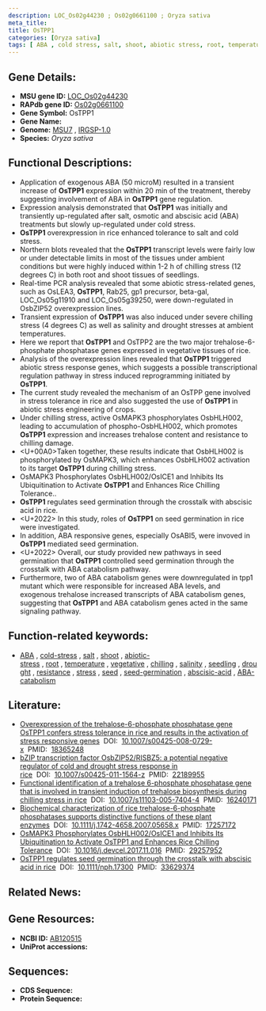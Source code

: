 ```yaml
---
description: LOC_Os02g44230 ; Os02g0661100 ; Oryza sativa
meta_title:
title: OsTPP1
categories: [Oryza sativa]
tags: [ ABA , cold stress, salt, shoot, abiotic stress, root, temperature, vegetative, chilling, salinity, seedling, drought, resistance, stress, seed, seed germination, abscisic acid, ABA, ABA catabolism]
---
```


## Gene Details:
- **MSU gene ID:** [LOC_Os02g44230](http://rice.uga.edu/cgi-bin/ORF_infopage.cgi?orf=LOC_Os02g44230)  
- **RAPdb gene ID:** [Os02g0661100](https://rapdb.dna.affrc.go.jp/locus/?name=Os02g0661100)  
- **Gene Symbol:** OsTPP1
- **Gene Name:**
- **Genome:**  [MSU7](http://rice.uga.edu/)&nbsp;,&nbsp;[IRGSP-1.0](https://rapdb.dna.affrc.go.jp/download/irgsp1.html)
- **Species:** *Oryza sativa*

## Functional Descriptions:
   - Application of exogenous ABA (50 microM) resulted in a transient increase of **OsTPP1** expression within 20 min of the treatment, thereby suggesting involvement of ABA in **OsTPP1** gene regulation.
   - Expression analysis demonstrated that **OsTPP1** was initially and transiently up-regulated after salt, osmotic and abscisic acid (ABA) treatments but slowly up-regulated under cold stress.
   - **OsTPP1** overexpression in rice enhanced tolerance to salt and cold stress.
   - Northern blots revealed that the **OsTPP1** transcript levels were fairly low or under detectable limits in most of the tissues under ambient conditions but were highly induced within 1-2 h of chilling stress (12 degrees C) in both root and shoot tissues of seedlings.
   - Real-time PCR analysis revealed that some abiotic stress-related genes, such as OsLEA3, **OsTPP1**, Rab25, gp1 precursor, beta-gal, LOC_Os05g11910 and LOC_Os05g39250, were down-regulated in OsbZIP52 overexpression lines.
   - Transient expression of **OsTPP1** was also induced under severe chilling stress (4 degrees C) as well as salinity and drought stresses at ambient temperatures.
   - Here we report that **OsTPP1** and OsTPP2 are the two major trehalose-6-phosphate phosphatase genes expressed in vegetative tissues of rice.
   - Analysis of the overexpression lines revealed that **OsTPP1** triggered abiotic stress response genes, which suggests a possible transcriptional regulation pathway in stress induced reprogramming initiated by **OsTPP1**.
   - The current study revealed the mechanism of an OsTPP gene involved in stress tolerance in rice and also suggested the use of **OsTPP1** in abiotic stress engineering of crops.
   - Under chilling stress, active OsMAPK3 phosphorylates OsbHLH002, leading to accumulation of phospho-OsbHLH002, which promotes **OsTPP1** expression and increases trehalose content and resistance to chilling damage.
   - <U+00A0>Taken together, these results indicate that OsbHLH002 is phosphorylated by OsMAPK3, which enhances OsbHLH002 activation to its target **OsTPP1** during chilling stress.
   - OsMAPK3 Phosphorylates OsbHLH002/OsICE1 and Inhibits Its Ubiquitination to Activate **OsTPP1** and Enhances Rice Chilling Tolerance..
   - **OsTPP1** regulates seed germination through the crosstalk with abscisic acid in rice.
   - <U+2022> In this study, roles of **OsTPP1** on seed germination in rice were investigated.
   - In addition, ABA responsive genes, especially OsABI5, were invoved in **OsTPP1** mediated seed germination.
   - <U+2022> Overall, our study provided new pathways in seed germination that **OsTPP1** controlled seed germination through the crosstalk with ABA catabolism pathway.
   - Furthermore, two of ABA catabolism genes were downregulated in tpp1 mutant which were responsible for increased ABA levels, and exogenous trehalose increased transcripts of ABA catabolism genes, suggesting that **OsTPP1** and ABA catabolism genes acted in the same signaling pathway.

## Function-related keywords:
   - [ABA](/tags/ABA/)&nbsp;,&nbsp;[cold-stress](/tags/cold-stress/)&nbsp;,&nbsp;[salt](/tags/salt/)&nbsp;,&nbsp;[shoot](/tags/shoot/)&nbsp;,&nbsp;[abiotic-stress](/tags/abiotic-stress/)&nbsp;,&nbsp;[root](/tags/root/)&nbsp;,&nbsp;[temperature](/tags/temperature/)&nbsp;,&nbsp;[vegetative](/tags/vegetative/)&nbsp;,&nbsp;[chilling](/tags/chilling/)&nbsp;,&nbsp;[salinity](/tags/salinity/)&nbsp;,&nbsp;[seedling](/tags/seedling/)&nbsp;,&nbsp;[drought](/tags/drought/)&nbsp;,&nbsp;[resistance](/tags/resistance/)&nbsp;,&nbsp;[stress](/tags/stress/)&nbsp;,&nbsp;[seed](/tags/seed/)&nbsp;,&nbsp;[seed-germination](/tags/seed-germination/)&nbsp;,&nbsp;[abscisic-acid](/tags/abscisic-acid/)&nbsp;,&nbsp;[ABA-catabolism](/tags/ABA-catabolism/)

## Literature:
   - [Overexpression of the trehalose-6-phosphate phosphatase gene OsTPP1 confers stress tolerance in rice and results in the activation of stress responsive genes](https://www.doi.org/10.1007/s00425-008-0729-x)&nbsp;&nbsp;DOI:&nbsp;&nbsp;[10.1007/s00425-008-0729-x](https://www.doi.org/10.1007/s00425-008-0729-x)&nbsp;&nbsp;PMID:&nbsp;&nbsp;[18365248](https://pubmed.ncbi.nlm.nih.gov/18365248/)
   - [bZIP transcription factor OsbZIP52/RISBZ5: a potential negative regulator of cold and drought stress response in rice](https://www.doi.org/10.1007/s00425-011-1564-z)&nbsp;&nbsp;DOI:&nbsp;&nbsp;[10.1007/s00425-011-1564-z](https://www.doi.org/10.1007/s00425-011-1564-z)&nbsp;&nbsp;PMID:&nbsp;&nbsp;[22189955](https://pubmed.ncbi.nlm.nih.gov/22189955/)
   - [Functional identification of a trehalose 6-phosphate phosphatase gene that is involved in transient induction of trehalose biosynthesis during chilling stress in rice](https://www.doi.org/10.1007/s11103-005-7404-4)&nbsp;&nbsp;DOI:&nbsp;&nbsp;[10.1007/s11103-005-7404-4](https://www.doi.org/10.1007/s11103-005-7404-4)&nbsp;&nbsp;PMID:&nbsp;&nbsp;[16240171](https://pubmed.ncbi.nlm.nih.gov/16240171/)
   - [Biochemical characterization of rice trehalose-6-phosphate phosphatases supports distinctive functions of these plant enzymes](https://www.doi.org/10.1111/j.1742-4658.2007.05658.x)&nbsp;&nbsp;DOI:&nbsp;&nbsp;[10.1111/j.1742-4658.2007.05658.x](https://www.doi.org/10.1111/j.1742-4658.2007.05658.x)&nbsp;&nbsp;PMID:&nbsp;&nbsp;[17257172](https://pubmed.ncbi.nlm.nih.gov/17257172/)
   - [OsMAPK3 Phosphorylates OsbHLH002/OsICE1 and Inhibits Its Ubiquitination to Activate OsTPP1 and Enhances Rice Chilling Tolerance](https://www.doi.org/10.1016/j.devcel.2017.11.016)&nbsp;&nbsp;DOI:&nbsp;&nbsp;[10.1016/j.devcel.2017.11.016](https://www.doi.org/10.1016/j.devcel.2017.11.016)&nbsp;&nbsp;PMID:&nbsp;&nbsp;[29257952](https://pubmed.ncbi.nlm.nih.gov/29257952/)
   - [OsTPP1 regulates seed germination through the crosstalk with abscisic acid in rice](https://www.doi.org/10.1111/nph.17300)&nbsp;&nbsp;DOI:&nbsp;&nbsp;[10.1111/nph.17300](https://www.doi.org/10.1111/nph.17300)&nbsp;&nbsp;PMID:&nbsp;&nbsp;[33629374](https://pubmed.ncbi.nlm.nih.gov/33629374/)

## Related News:

## Gene Resources:
- **NCBI ID:**  [AB120515](http://www.ncbi.nlm.nih.gov/nuccore/AB120515)
- **UniProt accessions:** [](https://www.uniprot.org/uniprotkb//entry)

## Sequences:
- **CDS Sequence:**
- **Protein Sequence:**

